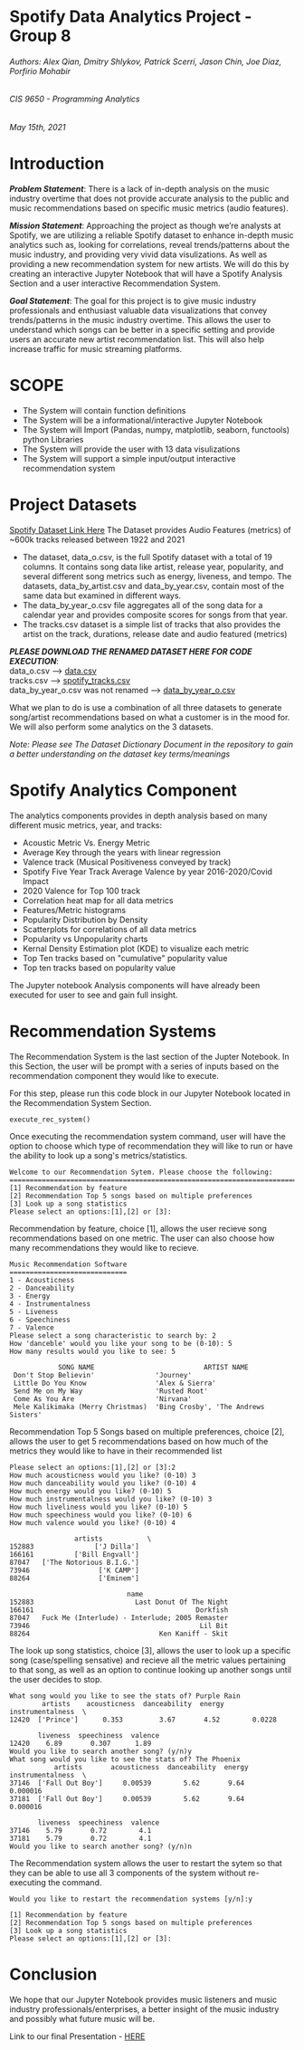# Spotify Data Analytics Project - Group 8
###### *Authors: Alex Qian, Dmitry Shlykov, Patrick Scerri, Jason Chin, Joe Diaz, Porfirio Mohabir*
###### *CIS 9650 - Programming Analytics*
###### *May 15th, 2021*

# Introduction  

***Problem Statement***: There is a lack of in-depth analysis on the music industry overtime that does not provide accurate analysis to the public and music recommendations based on specific music metrics (audio features).  
 
***Mission Statement***: Approaching the project as though we’re analysts at Spotify, we are utilizing a reliable Spotify dataset to enhance in-depth music analytics such as, looking  for correlations, reveal trends/patterns about the music industry, and providing very vivid data visulizations. As well as providing a new recommendation system for new artists. We will do this by creating an interactive Jupyter Notebook that will have a Spotify Analysis Section and a user interactive Recommendation System.  

***Goal Statement***: The goal for this project is to give music industry professionals and enthusiast valuable data visualizations that convey trends/patterns in the music industry overtime. This allows the user to understand which songs can be better in a specific setting and provide users an accurate new artist recommendation list. This will also help increase traffic for music streaming platforms. 

# SCOPE  
- The System will contain function definitions
- The System will be a informational/interactive Jupyter Notebook
- The System will Import (Pandas, numpy, matplotlib, seaborn, functools) python Libraries
- The System will provide the user with 13 data visulizations
- The System will support a simple input/output interactive recommendation system 

# Project Datasets  
[Spotify Dataset Link Here](https://www.kaggle.com/yamaerenay/spotify-dataset-19212020-160k-tracks?select=data.csv)
The Dataset provides Audio Features (metrics) of ~600k tracks released between 1922 and 2021  
- The dataset, data_o.csv, is the full Spotify dataset with a total of 19 columns. It contains song data like artist, release year, popularity, and several different song metrics such as energy, liveness, and tempo. The datasets, data_by_artist.csv and data_by_year.csv, contain most of the same data but examined in different ways.
- The data_by_year_o.csv file aggregates all of the song data for a calendar year and provides composite scores for songs from that year. 
- The tracks.csv dataset is a simple list of tracks that also provides the artist on the track, durations, release date and audio featured (metrics)

***PLEASE DOWNLOAD THE RENAMED DATASET HERE FOR CODE EXECUTION***:   
data_o.csv --> [data.csv](https://drive.google.com/file/d/1vgBt77eW22wmwB_nvqo1xhaojxhJrye-/view?usp=sharing)  
tracks.csv --> [spotify_tracks.csv](https://drive.google.com/file/d/1exIQHlxlYL6fFgA4SPkpopYFItcWp1EW/view?usp=sharing)  
data_by_year_o.csv was not renamed --> [data_by_year_o.csv](https://drive.google.com/file/d/19LYeHIiY73uwy0SKPoYzTgJcyyvVGTqq/view?usp=sharing)  

What we plan to do is use a combination of all three datasets to generate song/artist recommendations based on what a customer is in the mood for. We will also perform some analytics on the 3 datasets. 

*Note: Please see The Dataset Dictionary Document in the repository to gain a better understanding on the dataset key terms/meanings*  

# Spotify Analytics Component 
The analytics components provides in depth analysis based on many different music metrics, year, and tracks: 
- Acoustic Metric Vs. Energy Metric
- Average Key through the years with linear regression 
- Valence track (Musical Positiveness conveyed by track)
- Spotify Five Year Track Average Valence by year 2016-2020/Covid Impact
- 2020 Valence for Top 100 track
- Correlation heat map for all data metrics
- Features/Metric histograms
- Popularity Distribution by Density 
- Scatterplots for correlations of all data metrics
- Popularity vs Unpopularity charts
- Kernal Density Estimation plot (KDE) to visualize each metric
- Top Ten tracks based on "cumulative" popularity value
- Top ten tracks based on popularity value

The Jupyter notebook Analysis components will have already been executed for user to see and gain full insight. 
 
# Recommendation Systems 
The Recommendation System is the last section of the Jupter Notebook. In this Section, the user will be prompt with a series of inputs based on the recommendation component they would like to execute. 

For this step, please run this code block in our Jupyter Notebook located in the Recommendation System Section. 
```
execute_rec_system()
```
Once executing the recommendation system command, user will have the option to choose which type of recommendation they will like to run or have the ability to look up a song's metrics/statistics. 
```
Welcome to our Recommendation Sytem. Please choose the following:
===========================================================================
[1] Recommendation by feature
[2] Recommendation Top 5 songs based on multiple preferences
[3] Look up a song statistics
Please select an options:[1],[2] or [3]:
```
Recommendation by feature, choice [1], allows the user recieve song recommendations based on one metric. The user can also choose how many recommendations they would like to recieve.
```
Music Recommendation Software
=============================
1 - Acousticness
2 - Danceability
3 - Energy
4 - Instrumentalness
5 - Liveness
6 - Speechiness
7 - Valence
Please select a song characteristic to search by: 2
How 'danceble' would you like your song to be (0-10): 5
How many results would you like to see: 5

            SONG NAME                           ARTIST NAME             
 Don't Stop Believin'               'Journey'                           
 Little Do You Know                 'Alex & Sierra'                     
 Send Me on My Way                  'Rusted Root'                       
 Come As You Are                    'Nirvana'                           
 Mele Kalikimaka (Merry Christmas)  'Bing Crosby', 'The Andrews Sisters'
```
Recommendation Top 5 Songs based on multiple preferences, choice [2], allows the user to get 5 recommendations based on how much of the metrics they would like to have in their recommended list
```
Please select an options:[1],[2] or [3]:2
How much acousticness would you like? (0-10) 3
How much danceability would you like? (0-10) 4
How much energy would you like? (0-10) 5
How much instrumentalness would you like? (0-10) 3
How much liveliness would you like? (0-10) 5
How much speechiness would you like? (0-10) 6
How much valence would you like? (0-10) 4

                artists           \
152883               ['J Dilla']   
166161          ['Bill Engvall']   
87047   ['The Notorious B.I.G.']   
73946                 ['K CAMP']   
88264                 ['Eminem']   

                             name                       
152883                         Last Donut Of The Night  
166161                                        Dorkfish  
87047   Fuck Me (Interlude) - Interlude; 2005 Remaster  
73946                                          Lil Bit  
88264                                Ken Kaniff - Skit
```
The look up song statistics, choice [3], allows the user to look up a specific song (case/spelling sensative) and recieve all the metric values pertaining to that song, as well as an option to continue looking up another songs until the user decides to stop. 
```
What song would you like to see the stats of? Purple Rain
        artists    acousticness  danceability  energy  instrumentalness  \
12420  ['Prince']      0.353         3.67       4.52        0.0228        

       liveness  speechiness  valence  
12420    6.89       0.307      1.89    
Would you like to search another song? (y/n)y
What song would you like to see the stats of? The Phoenix
           artists       acousticness  danceability  energy  instrumentalness  \
37146  ['Fall Out Boy']     0.00539        5.62       9.64       0.000016       
37181  ['Fall Out Boy']     0.00539        5.62       9.64       0.000016       

       liveness  speechiness  valence  
37146    5.79       0.72        4.1    
37181    5.79       0.72        4.1    
Would you like to search another song? (y/n)n
```
The Recommendation system allows the user to restart the sytem so that they can be able to use all 3 components of the system without re-executing the command. 
```
Would you like to restart the recommendation systems [y/n]:y

[1] Recommendation by feature
[2] Recommendation Top 5 songs based on multiple preferences
[3] Look up a song statistics
Please select an options:[1],[2] or [3]:
```
# Conclusion 
We hope that our Jupyter Notebook provides music listeners and music industry professionals/enterprises, a better insight of the music industry and possibly what future music will be.

Link to our final Presentation - [HERE](https://docs.google.com/presentation/d/1pVMnqHtXWboAvLLo_tDosMDX8mqFd_1cT2F9XOrk9Ok/edit#slide=id.gd88be14239_0_12)



  










  

